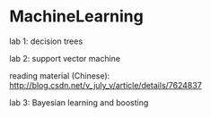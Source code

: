 # MachineLearning

lab 1: decision trees

lab 2: support vector machine 

   reading material (Chinese): http://blog.csdn.net/v_july_v/article/details/7624837

lab 3: Bayesian learning and boosting
